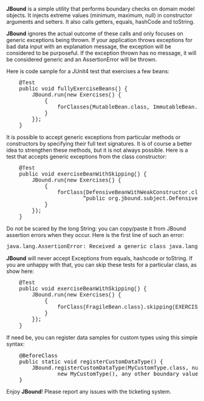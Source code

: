 <p><strong>JBound</strong> is a simple utility that performs boundary checks on domain model objects. It injects extreme values (minimum, maximum, null) in constructor arguments and setters. It also calls getters, equals, hashCode and toString.</p>
<p><strong>JBound</strong> ignores the actual outcome of these calls and only focuses on generic exceptions being thrown. If your application throws exceptions for bad data input with an explanation message, the exception will be considered to be purposeful. If the exception thrown has no message, it will be considered generic and an AssertionError will be thrown.</p>
<p>Here is code sample for a JUnit4 test that exercises a few beans:</p>
<pre><span style="font-family: courier new,courier;">&nbsp;&nbsp;&nbsp; @Test<br />&nbsp;&nbsp;&nbsp; public void fullyExerciseBeans() {<br />&nbsp;&nbsp;&nbsp;&nbsp;&nbsp;&nbsp;&nbsp; JBound.run(new Exercises() {<br />&nbsp;&nbsp;&nbsp;&nbsp;&nbsp;&nbsp;&nbsp;&nbsp;&nbsp;&nbsp;&nbsp; {<br />&nbsp;&nbsp;&nbsp;&nbsp;&nbsp;&nbsp;&nbsp;&nbsp;&nbsp;&nbsp;&nbsp;&nbsp;&nbsp;&nbsp;&nbsp; forClasses(MutableBean.class, ImmutableBean.class);<br />&nbsp;&nbsp;&nbsp;&nbsp;&nbsp;&nbsp;&nbsp;&nbsp;&nbsp;&nbsp;&nbsp; }<br />&nbsp;&nbsp;&nbsp;&nbsp;&nbsp;&nbsp;&nbsp; });<br />&nbsp;&nbsp;&nbsp; }</span></pre>
<p>It is possible to accept generic exceptions from particular methods or constructors by specifying their full text signatures. It is of course a better idea to strengthen these methods, but it is not always possible. Here is a test that accepts generic exceptions from the class constructor:</p>
<pre><span style="font-family: courier new,courier;">&nbsp;&nbsp;&nbsp; @Test<br />&nbsp;&nbsp;&nbsp; public void exerciseBeanWithSkipping() {<br />&nbsp;&nbsp;&nbsp;&nbsp;&nbsp;&nbsp;&nbsp; JBound.run(new Exercises() {<br />&nbsp;&nbsp;&nbsp;&nbsp;&nbsp;&nbsp;&nbsp;&nbsp;&nbsp;&nbsp;&nbsp; {<br />&nbsp;&nbsp;&nbsp;&nbsp;&nbsp;&nbsp;&nbsp;&nbsp;&nbsp;&nbsp;&nbsp;&nbsp;&nbsp;&nbsp;&nbsp; forClass(DefensiveBeanWithWeakConstructor.class).acceptingGenericExceptionsFrom(<br />&nbsp;&nbsp;&nbsp;&nbsp;&nbsp;&nbsp;&nbsp;&nbsp;&nbsp;&nbsp;&nbsp;&nbsp;&nbsp;&nbsp;&nbsp;&nbsp;&nbsp;&nbsp;&nbsp;&nbsp;&nbsp;&nbsp;&nbsp; "public org.jbound.subject.DefensiveBeanWithWeakConstructor(java.lang.String,int,java.lang.Integer,java.util.List)");<br />&nbsp;&nbsp;&nbsp;&nbsp;&nbsp;&nbsp;&nbsp;&nbsp;&nbsp;&nbsp;&nbsp; }<br />&nbsp;&nbsp;&nbsp;&nbsp;&nbsp;&nbsp;&nbsp; });<br />&nbsp;&nbsp;&nbsp; } </span></pre>
<p>Do not be scared by the long String: you can copy/paste it from JBound assertion errors when they occur. Here is the first line of such an error:</p>
<pre><span style="font-family: courier new,courier;">java.lang.AssertionError: Received a generic class java.lang.NullPointerException when calling: public org.jbound.subject.DefensiveBeanWithWeakConstructor(java.lang.String,int,java.lang.Integer,java.util.List)</span></pre>
<p><strong>JBound</strong> will never accept Exceptions from equals, hashcode or toString. If you are unhappy with that, you can skip these tests for a particular class, as show here:</p>
<pre><span style="font-family: courier new,courier;">&nbsp;&nbsp;&nbsp; @Test<br />&nbsp;&nbsp;&nbsp; public void exerciseBeanWithSkipping() {<br />&nbsp;&nbsp;&nbsp;&nbsp;&nbsp;&nbsp;&nbsp; JBound.run(new Exercises() {<br />&nbsp;&nbsp;&nbsp;&nbsp;&nbsp;&nbsp;&nbsp;&nbsp;&nbsp;&nbsp;&nbsp; {<br />&nbsp;&nbsp;&nbsp;&nbsp;&nbsp;&nbsp;&nbsp;&nbsp;&nbsp;&nbsp;&nbsp;&nbsp;&nbsp;&nbsp;&nbsp; forClass(FragileBean.class).skipping(EXERCISE.EQUALS, EXERCISE.HASHCODE, EXERCISE.TO_STRING);<br />&nbsp;&nbsp;&nbsp;&nbsp;&nbsp;&nbsp;&nbsp;&nbsp;&nbsp;&nbsp;&nbsp; }<br />&nbsp;&nbsp;&nbsp;&nbsp;&nbsp;&nbsp;&nbsp; });<br />&nbsp;&nbsp;&nbsp; }</span> </pre>
<p>If need be, you can register data samples for custom types using this simple syntax:</p>
<pre>    @BeforeClass<br />    public static void registerCustomDataType() {<br />        JBound.registerCustomDataType(MyCustomType.class, null,<br />                new MyCustomType(), any other boundary value...);<br />    }</pre>
<p>Enjoy <strong>JBound</strong>! Please report any issues with the ticketing system.</p>
